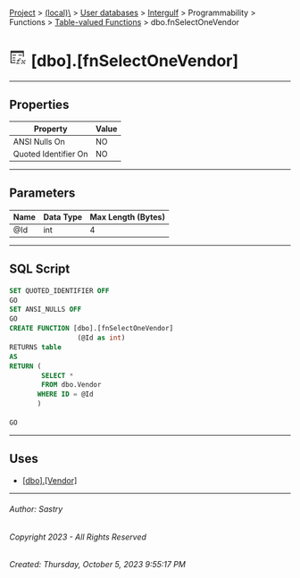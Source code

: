 #### 

[Project](../../../../../../index.md) > [(local)\\](../../../../../index.md) > [User databases](../../../../index.md) > [Intergulf](../../../index.md) > Programmability > Functions > [Table-valued Functions](Table-valued_Functions.md) > dbo.fnSelectOneVendor

# ![Table-valued Functions](../../../../../../Images/Function_Table32.png) [dbo].[fnSelectOneVendor]

---

## <a name="#properties"></a>Properties

| Property | Value |
|---|---|
| ANSI Nulls On | NO |
| Quoted Identifier On | NO |


---

## <a name="#parameters"></a>Parameters

| Name | Data Type | Max Length (Bytes) |
|---|---|---|
| @Id | int | 4 |


---

## <a name="#sqlscript"></a>SQL Script

```sql
SET QUOTED_IDENTIFIER OFF
GO
SET ANSI_NULLS OFF
GO
CREATE FUNCTION [dbo].[fnSelectOneVendor]
                 (@Id as int)
RETURNS table
AS
RETURN (
        SELECT *
        FROM dbo.Vendor
       WHERE ID = @Id
       )

GO

```


---

## <a name="#uses"></a>Uses

* [[dbo].[Vendor]](../../../Tables/dbo_Vendor.md)


---

###### Author:  Sastry

###### Copyright 2023 - All Rights Reserved

###### Created: Thursday, October 5, 2023 9:55:17 PM

